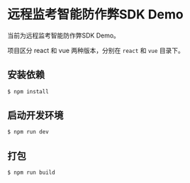 # 远程监考智能防作弊SDK Demo

当前为远程监考智能防作弊SDK Demo。

项目区分 react 和 vue 两种版本，分别在 `react` 和 `vue` 目录下。

## 安装依赖

```bash
$ npm install
```

## 启动开发环境

```bash
$ npm run dev
```

## 打包

```bash
$ npm run build
```
